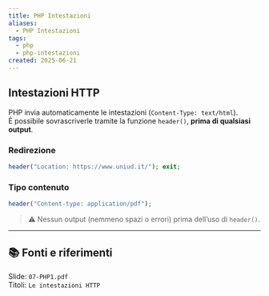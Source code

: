 ```yaml
---
title: PHP Intestazioni
aliases:
  - PHP Intestazioni
tags:
  - php
  - php-intestazioni
created: 2025-06-21
---
```

## Intestazioni HTTP

PHP invia automaticamente le intestazioni (`Content-Type: text/html`).  
È possibile sovrascriverle tramite la funzione `header()`, **prima di qualsiasi output**.

### Redirezione

```php
header("Location: https://www.uniud.it/"); exit;
```

### Tipo contenuto

```php
header("Content-type: application/pdf");
```

> ⚠️ Nessun output (nemmeno spazi o errori) prima dell’uso di `header()`.


---

## 📚 Fonti e riferimenti  
Slide: `07-PHP1.pdf`  
Titoli: `Le intestazioni HTTP`

